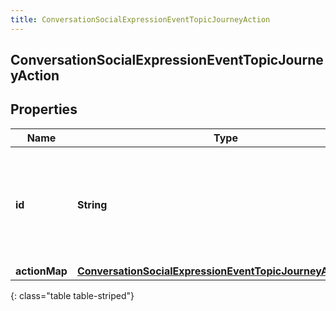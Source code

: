 ```yaml
---
title: ConversationSocialExpressionEventTopicJourneyAction
---
```


## ConversationSocialExpressionEventTopicJourneyAction

## Properties

| Name          | Type                                                                                                                                         | Description                                                                          | Notes      |
| ------------- | -------------------------------------------------------------------------------------------------------------------------------------------- | ------------------------------------------------------------------------------------ | ---------- |
| **id**        | <!----><!---->**String**<!---->                                                                                                              | The ID of an action from the Journey System (an action is spawned from an actionMap) | [optional] |
| **actionMap** | <!----><!---->[**ConversationSocialExpressionEventTopicJourneyActionMap**](ConversationSocialExpressionEventTopicJourneyActionMap.md)<!----> |                                                                                      | [optional] |

{: class="table table-striped"}
